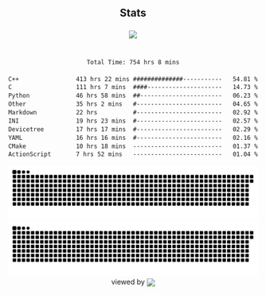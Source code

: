 


<div align="center">

## Stats
<img style="margin: 5px;" src="https://github-readme-stats.vercel.app/api?username=Sylensky&hide=stars&cache_seconds=1800&count_private=true&show_icons=true&include_all_commits=true&hide_border=false&theme=github_dark"/>
</div><br>

<div align="center">

<!--START_SECTION:waka-->

```txt
Total Time: 754 hrs 8 mins

C++                413 hrs 22 mins ##############-----------   54.81 %
C                  111 hrs 7 mins  ####---------------------   14.73 %
Python             46 hrs 58 mins  ##-----------------------   06.23 %
Other              35 hrs 2 mins   #------------------------   04.65 %
Markdown           22 hrs          #------------------------   02.92 %
INI                19 hrs 23 mins  #------------------------   02.57 %
Devicetree         17 hrs 17 mins  #------------------------   02.29 %
YAML               16 hrs 16 mins  #------------------------   02.16 %
CMake              10 hrs 18 mins  -------------------------   01.37 %
ActionScript       7 hrs 52 mins   -------------------------   01.04 %
```

<!--END_SECTION:waka-->

</div>

<div align="center">
<img src="https://raw.githubusercontent.com/Sylensky/Sylensky/animation/github-contribution-grid-snake-dark.svg#gh-dark-mode-only"/>
<img src="https://raw.githubusercontent.com/Sylensky/Sylensky/animation/github-contribution-grid-snake.svg#gh-light-mode-only"/>
</div>

<div align="center">
viewed by <img src="https://visitor-badge.laobi.icu/badge?page_id=Sylensky.Sylensky" align="center" height="20" width="" />
</div>
